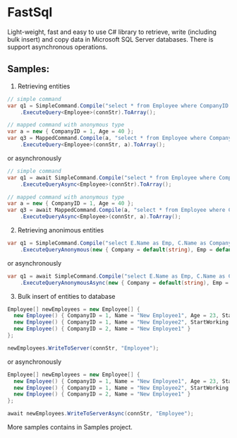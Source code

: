 # FastSql
Light-weight, fast and easy to use C# library to retrieve, write (including bulk insert) and copy data in Microsoft SQL Server databases. There is support asynchronous operations.

## Samples:

1. Retrieving  entities

  ```csharp
  // simple command
  var q1 = SimpleCommand.Compile("select * from Employee where CompanyID = @p0 and Age > @p1", 1, 40)
      .ExecuteQuery<Employee>(connStr).ToArray();

  // mapped command with anonymous type
  var a = new { CompanyID = 1, Age = 40 };
  var q3 = MappedCommand.Compile(a, "select * from Employee where CompanyID = @CompanyID and Age > @Age")
      .ExecuteQuery<Employee>(connStr, a).ToArray();
  ```  
  or asynchronously
  ```csharp
  // simple command
  var q1 = await SimpleCommand.Compile("select * from Employee where CompanyID = @p0 and Age > @p1", 1, 40)
      .ExecuteQueryAsync<Employee>(connStr).ToArray();

  // mapped command with anonymous type
  var a = new { CompanyID = 1, Age = 40 };
  var q3 = await MappedCommand.Compile(a, "select * from Employee where CompanyID = @CompanyID and Age > @Age")
      .ExecuteQueryAsync<Employee>(connStr, a).ToArray();
  ```  

2. Retrieving anonimous entities

  ```csharp
  var q1 = SimpleCommand.Compile("select E.Name as Emp, C.Name as Company from Employee E join Company C on E.CompanyID = C.ID")
      .ExecuteQueryAnonymous(new { Company = default(string), Emp = default(string) }, connStr);
  ```
  or asynchronously
  ```csharp
  var q1 = await SimpleCommand.Compile("select E.Name as Emp, C.Name as Company from Employee E join Company C on E.CompanyID = C.ID")
      .ExecuteQueryAnonymousAsync(new { Company = default(string), Emp = default(string) }, connStr);
  ```
  

3. Bulk insert of entities to database

  ```csharp
  Employee[] newEmployees = new Employee[] { 
    new Employee() { CompanyID = 1, Name = "New Employee1", Age = 23, StartWorking = DateTime.UtcNow },
    new Employee() { CompanyID = 1, Name = "New Employee2", StartWorking = DateTime.UtcNow },
    new Employee() { CompanyID = 2, Name = "New Employee1" }
  };
  
  newEmployees.WriteToServer(connStr, "Employee");
  ```
or asynchronously
  ```csharp
  Employee[] newEmployees = new Employee[] { 
    new Employee() { CompanyID = 1, Name = "New Employee1", Age = 23, StartWorking = DateTime.UtcNow },
    new Employee() { CompanyID = 1, Name = "New Employee2", StartWorking = DateTime.UtcNow },
    new Employee() { CompanyID = 2, Name = "New Employee1" }
  };
  
  await newEmployees.WriteToServerAsync(connStr, "Employee");
  ```

More samples contains in Samples project. 



